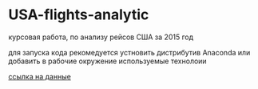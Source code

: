 # USA-flights-analytic
курсовая работа, по анализу рейсов США за 2015 год

для запуска кода рекомедуется устновить дистрибутив Anaconda или добавить в рабочие окружение используемые технолоии 

[ссылка на данные](https://www.kaggle.com/datasets/usdot/flight-delays?datasetId=810)
